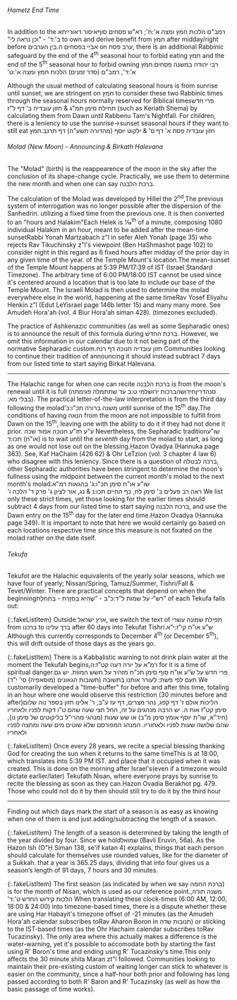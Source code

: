 ###### Ḥametz End Time

In addition to the <span style="unicode-bidi: plaintext;">איסור דאורייתא</span><span data-footnote><span style="unicode-bidi: plaintext;">רמב"ם הלכות חמץ ומצה א':ח'; רא"ש פסחים סוף ב':ד' - "וכן נראה לי"</span></span> to own and derive benefit from חמץ after midday/right before בין הערבים<span data-footnote><span style="unicode-bidi: plaintext;">אביי בפסחים ה.</span></span> on ערב פסח, there is an additional Rabbinic safeguard by the end of the 4<sup>th</sup> seasonal hour to forbid eating חמץ and the end of the 5<sup>th</sup> seasonal hour to forbid owning <span style="unicode-bidi: plaintext;">חמץ</span>.<span data-footnote><span style="unicode-bidi: plaintext;">רבי יהודה במשנה פסחים א':ד', רמב"ם (סדר זמנים) הלכות חמץ ומצה א':ט'</span></span>

Although the usual method of calculating seasonal hours is from sunrise until sunset, we are stringent on חמץ to consider these two Rabbinic times through the seasonal hours normally reserved for Biblical times<span data-footnote>פרי חדש תחילת סימן תמ"ג & חזון עובדיה ב' דף ל"ז</span> (such as Keriath Shema) by calculating them from Dawn until Rabbenu Tam's Nightfall. For children, there is a leniency to use the sunrise->sunset seasonal hours if they want to still eat <span style="unicode-bidi: plaintext;">חמץ</span>.<span data-footnote>חזון עובדיה פסח א' דף ס' & ילקוט יוסף (מהדורה תשע"ה) דף תרנב</span>

###### Molad (New Moon) - Announcing & Birkath Halevana

The "Molad" (birth) is the reappearence of the moon in the sky after the conclusion of its shape-change cycle. Practically, we use them to determine the new month and when one can say <span style="unicode-bidi: plaintext;">ברכת הלבנה</span>.

The calculation of the Molad was developed by Hillel the 2<sup>nd</sup>,<span data-footnote>The previous system of interrogation was no longer possible after the dispersion of the Sanhedrin.</span> utilizing a fixed time from the previous one. It is then converted to an "hours and Ḥalakim"<span data-footnote>Each Ḥelek is 1&frasl;18<sup>th</sup> of a minute, composing 1080 individual Ḥalakim in an hour</span>, meant to be added after the mean-time sunset<span data-footnote>Rabbi Yonah Martzabach z"l in sefer Aleh Yonah (page 35) who rejects Rav Tikuchinsky z"l's viewpoint (Ben HaShmashot page 102) to consider night in this regard as 6 fixed hours after midday of the prior day in any given time of the year.</span> of the Temple Mount's location.<span data-footnote>The mean-sunset of the Temple Mount happens at 5:39 PM/17:39 of IST (Israel Standard Timezone). The arbitrary time of 6:00 PM/18:00 IST cannot be used since it's centered around a location that is too late to include our base of the Temple Mount.</span> The Israeli Molad is then used to determine the molad everywhere else in the world, happening at the same time<span data-footnote>Rav Yosef Eliyahu Henkin z”l (Edut LeYisrael page 146b letter 15) and many many more. See Amudeh Hora'ah (vol. 4 Biur Hora'ah siman 428).</span> (timezones excluded).

The practice of Ashkenazic communities (as well as some Sepharadic ones) is to announce the result of this formula during ברכת החדש. However, we omit this information in our calendar due to it not being part of the normative Sepharadic custom.<span data-footnote>חזון עובדיה חנוכה דף רנח</span> Communities looking to continue their tradition of announcing it should instead subtract 7 days from our listed time to start saying Birkat Halevana.

---

The Halachic range for when one can recite ברכת הלבנה is from the moon's renewal until it is full (חידושה<span data-footnote>ברכות ירושלמי ט:ב</span> עד שתתמלה פגימתה<span data-footnote><span style="unicode-bidi: plaintext;">סנהדרין בבלי מא:</span></span>). The practical letter-of-the-law interpretation is from the third day following the molad<span data-footnote><span style="unicode-bidi: plaintext;">משנה ברורה תכ"ו:כ'</span></span> until sunrise of the 15<sup>th</sup> day.<span data-footnote>The conditions of having הנאה from the moon are not impossible to fulfill from Dawn on the 15<sup>th</sup>, leaving one with the ability to do it if they had not done it prior. ע"ע חז"ע חנוכה אמוד שכה</span> Nevertheless, the Sepharadic tradition<span data-footnote>שו"ע (או"ח) תכו:ד</span> is to wait until the _seventh_ day from the molad to start, as long as one would not lose out on the blessing.<span data-footnote>Ḥazon Ovadya (Ḥannuka page 363). See, Kaf HaChaim (426 62) & Ohr LeTzion (vol. 3 chapter 4 law 6) who disagree with this leniency.</span> Since there is a question of ברכה לבטלה, other Sepharadic authorities have been stringent to determine the moon's fullness using the midpoint between the current month's molad to the next month's molad.<span data-footnote>שו"ע או"ח סימן תכ"ו:ג' בהגאות רמ"א<br><span style="unicode-bidi: plaintext;">ראה רב פעלים ב' סימן לח, כף החיים תכו:נ & נג, אור לציון ג' פרק ד' הלכה ו'</span></span> We list only these strict times, yet those looking for the earlier times should subtract 4 days from our listed time to start saying ברכת הלבנה, and use the Dawn entry on the 15<sup>th</sup> day for the later end time.<span data-footnote>Ḥazon Ovadya (Ḥannuka page 349). It is important to note that here we would certainly go based on each locations respective time since this measure is not fixated on the molad rather on the date itself.</span>

###### Tekufa

Tekufot are the Halachic equivalents of the yearly solar seasons, which we have four of yearly; Nissan/Spring, Tamuz/Summer, Tishri/Fall & Tevet/Winter. There are practical concepts that depend on when the beginning<span data-footnote>רש”י על שמות ל”ד:כ”ב - “שֶׁהִיא בַחֲזָרַת - בִּתְחִלַּת”</span> of each Tekufa falls out:

{:.fakeListItem}
Outside ארץ ישראל, we switch the text of תפילת שמונה עשרי from ברכנו to ברך עלינו after 60 days into Tekufat Tishri.<span data-footnote>ש”ע או”ח קי”ז:י”א</span> Although this currently corresponds to December 4<sup>th</sup> (or December 5<sup>th</sup>), this will drift outside of those days as the years go.

{:.fakeListItem}
There is a Kabbalistic warning to not drink plain water at the moment the Tekufah begins,<span data-footnote>רמ”א על יורה דעה קט”ז:ה</span> for it is a time of spiritual danger.<span data-footnote>פרי חדש על ש”ע או”ח סוף סימן תכ”ח מזהיר על חשש המוות. יש גם תעם לפי פשת: לעורר אותנו בתשובה (תשובות הגאונים (מוסאפיה) סי’ י”ד)</span> We customarily developed a "time-buffer" for before and after this time, totaling in an hour where one would observe this restriction (30 minutes before and after)<span data-footnote>הליכות אולם ז' דף קפג, נהר מצרים, דף עז ע”ב, ר’ אלינו חזון בספר נוה שלום סימן קט”ז אות ה. יש הרבה מנהגים על זה, החל חצי שעה שהם ט"ו דקות לפניו ולאחריו (חיד”א, שו”ת יוסף אומץ סימן מ”ב) או שש שעות (מנהגי מהרי”ל בליקוטים של סימן נו), שהם שלושה שעות לפניו ולאחוריו. המנהג המפורסם שלא שוטים מים שעה ומחצה לפניו ולאחריו</span>

{:.fakeListItem}
Once every 28 years, we recite a special blessing thanking God for creating the sun when it returns to the same time<span data-footnote>This is at 18:00, which translates into 5:39 PM IST.</span> and place that it occupied when it was created. This is done on the morning after Israel's<span data-footnote>(even if a timezone would dictate earlier/later)</span> Tekufath Nisan, where everyone prays by sunrise to recite the blessing as soon as they can.<span data-footnote>Ḥazon Ovadia Berakhot pg. 479. Those who could not do it by then should still try to do it by the third hour</span>

----

Finding out which days mark the start of a season is as easy as knowing when one of them is and just adding/subtracting the length of a season.

{:.fakeListItem}
The length of a season is determined by taking the length of the year divided by four. Since we hold<span data-footnote>שמואל (Bavli Eruvin, 56a). As the Ḥazon Ish (O"Ḥ Siman 138, se'if katan 4) explains, things that each person should calculate for themselves use rounded values, like for the diameter of a Sukkah.</span> that a year is 365.25 days, dividing that into four gives us a season’s length of 91 days, 7 hours and 30 minutes.

{:.fakeListItem}
The first season (as indicated by when we say ברכת החמה) is for the month of Nisan, which is used as our reference point.<span data-footnote><span style="unicode-bidi: plaintext;">משנה תורה, הלכות קידוש החדש ט':ד'</span></span> When translating these clock-times (6:00 AM, 12:00, 18:00 & 24:00) into timezone-based times, there is a dispute whether these are using Har Habayit's timezone offset of -21 minutes (as the Amudeh Hora'ah calendar subscribes to<span data-footnote>Rav Aharon Boron in תנובות שדה</span>) or sticking to the IST-based times (as the Ohr Hachaim calendar subscribes to<span data-footnote>Rav Tucazinsky</span>). The only area where this actually makes a difference is the water-warning, yet it's possible to accomodate both by starting the fast using R' Boron's time and ending using R' Tucazinsky's time.<span data-footnote>This only affects the 30 minute shita Maran zt"l followed. Communities looking to maintain their pre-existing custom of waiting longer can stick to whatever is easier on the community, since a half-hour both prior and following has long passed according to both R' Baron and R' Tucazinsky (as well as how the basic passage of time works).</span>